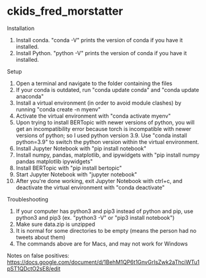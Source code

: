 # ckids_fred_morstatter
Installation
1. Install conda.  "conda -V" prints the version of conda if you have it installed.
2. Install Python.  "python -V" prints the version of conda if you have it installed.

Setup
1. Open a terminal and navigate to the folder containing the files
2. If your conda is outdated, run "conda update conda" and "conda update anaconda"
3. Install a virtual environment (in order to avoid module clashes) by running "conda create -n myenv"
4. Activate the virtual environment with "conda activate myenv"
5. Upon trying to install BERTopic with newer versions of python, you will get an incompatibility error because torch is incompatible with newer versions of python; so I used python version 3.9.  Use "conda install python=3.9" to switch the python version within the virtual environment.
6. Install Jupyter Notebook with "pip install notebook"
7. Install numpy, pandas, matplotlib, and ipywidgets with "pip install numpy pandas matplotlib ipywidgets"
9. Install BERTopic with "pip install bertopic"
10. Start Jupyter Notebook with "jupyter notebook"
11. After you're done working, exit Jupyter Notebook with ctrl+c, and deactivate the virtual environment with "conda deactivate"

Troubleshooting
1. If your computer has python3 and pip3 instead of python and pip, use python3 and pip3 (ex. "python3 -V" or "pip3 install notebook")
2. Make sure data.zip is unzipped
3. It is normal for some directories to be empty (means the person had no tweets about them)
4. The commands above are for Macs, and may not work for Windows

Notes on false positives:
https://docs.google.com/document/d/1BehM1QP6t1GnvGrIsZwk2aThciWTu1pST1QDctO2sE8/edit
